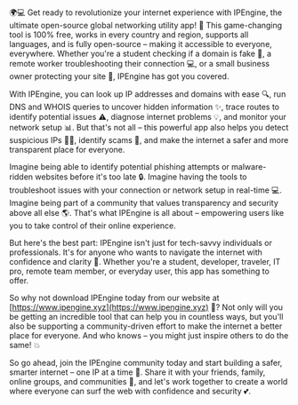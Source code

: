 🌍💻 Get ready to revolutionize your internet experience with IPEngine, the ultimate open-source global networking utility app! 🚀 This game-changing tool is 100% free, works in every country and region, supports all languages, and is fully open-source – making it accessible to everyone, everywhere. Whether you're a student checking if a domain is fake 👀, a remote worker troubleshooting their connection 💻, or a small business owner protecting your site 🏢, IPEngine has got you covered.

With IPEngine, you can look up IP addresses and domains with ease 🔍, run DNS and WHOIS queries to uncover hidden information ✨, trace routes to identify potential issues ⚠️, diagnose internet problems 💡, and monitor your network setup 📊. But that's not all – this powerful app also helps you detect suspicious IPs 🕵️‍♀️, identify scams 🚫, and make the internet a safer and more transparent place for everyone.

Imagine being able to identify potential phishing attempts or malware-ridden websites before it's too late 🔒. Imagine having the tools to troubleshoot issues with your connection or network setup in real-time 💻. Imagine being part of a community that values transparency and security above all else 🌎. That's what IPEngine is all about – empowering users like you to take control of their online experience.

But here's the best part: IPEngine isn't just for tech-savvy individuals or professionals. It's for anyone who wants to navigate the internet with confidence and clarity 💪. Whether you're a student, developer, traveler, IT pro, remote team member, or everyday user, this app has something to offer.

So why not download IPEngine today from our website at [https://www.ipengine.xyz](https://www.ipengine.xyz) 📲? Not only will you be getting an incredible tool that can help you in countless ways, but you'll also be supporting a community-driven effort to make the internet a better place for everyone. And who knows – you might just inspire others to do the same! 💥

So go ahead, join the IPEngine community today and start building a safer, smarter internet – one IP at a time 🔩. Share it with your friends, family, online groups, and communities 🤝, and let's work together to create a world where everyone can surf the web with confidence and security 💕.